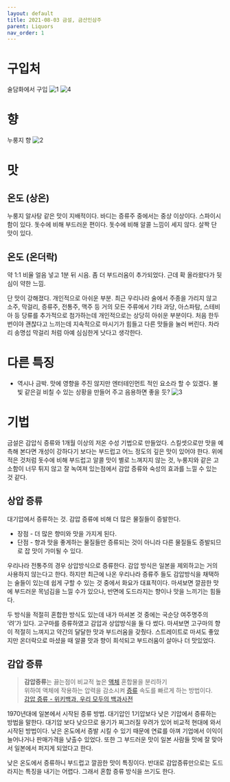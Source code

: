 ```yaml
---
layout: default
title: 2021-08-03 금설, 금산인삼주
parent: Liquors 
nav_order: 1
---
```


# 구입처
술담화에서 구입
![1](1.png)
![4](4.png)

# 향
누룽지 향
![2](2.png)

# 맛
## 온도 (상온)
누룽지 알사탕 같은 맛이 지배적이다.
바디는 증류주 중에서는 중상 이상이다.
스파이시함이 있다.
돗수에 비해 부드러운 편이다.
돗수에 비해 알콜 느낌이 세지 않다.
살짝 단 맛이 있다.

## 온도 (온더락)
약 1:1 비율
얼음 넣고 1분 뒤 시음.
좀 더 부드러움이 추가되었다.
근데 확 올라왔다가 뒷심이 약한 느낌.

단 맛이 강해졌다. 개인적으로 아쉬운 부분. 최근 우리나라 술에서 주종을 가리지 않고 소주, 막걸리, 증류주, 전통주, 맥주 등 거의 모든 주류에서 기타 과당, 아스파탐, 스테비아 등 당류를 추가적으로 첨가하는데 개인적으로는 상당히 아쉬운 부분이다.  처음 한두번이야 괜찮다고 느끼는데 지속적으로 마시기가 힘들고 다른 맛들을 눌러 버린다. 차라리 송명섭 막걸리 처럼 아예 심심한게 낫다고 생각한다.

# 다른 특징
- 역시나 금박. 맛에 영향을 주진 않지만 엔터테인먼트 적인 요소라 할 수 있겠다.
불빛 같은걸 비칠 수 있는 상황을 만들어 주고 음용하면 좋을 듯?
![3](3.png)

# 기법
금설은 감압식 증류와 1개월 이상의 저온 수성 기법으로 만들었다. 스킬셋으로만 맛을 예측해 본다면 개성이 강하다기 보다는 부드럽고 어느 정도의 깊은 맛이 있어야 한다. 위에 적은 것처럼 돗수에 비해 부드럽고 알콜 맛이 별로 느껴지지 않는 것, 누룽지와 같은 고소함이 너무 튀지 않고 잘 녹여져 있는점에서 감압 증류와 숙성의 효과를 느낄 수 있는 것 같다.

## 상압 증류
대기압에서 증류하는 것. 감압 증류에 비해 더 많은 물질들이 증발한다. 
- 장점 - 더 많은 향미와 맛을 가지게 된다.
- 단점 - 향과 맛을 좋게하는 물질들만 증류되는 것이 아니라 다른 물질들도 증발되므로 잡 맛이 가미될 수 있다.

우리나라 전통주의 경우 상압방식으로 증류한다. 감압 방식은 일본을 제외하고는 거의 사용하지 않는다고 한다. 하지만 최근에 나온 우리나라 증류주 들도 감압방식을 채택하는 술들이 있는데 쉽게 구할 수 있는 것 중에서 화요가 대표적이다. 마셔보면 깔끔한 맛에 부드러운 목넘김을 느낄 수가 있으나, 반면에 도드라지는 향이나 맛을 느끼기는 힘들다.

두 방식을 적절히 혼합한 방식도 있는데 내가 마셔본 것 중에는 국순당 여주명주의 ‘려’가 있다. 고구마를 증류하였고 감압과 상압방식을 둘 다 썼다. 마셔보면 고구마의 향이 적절히 느껴지고 약간의 달달한 맛과 부드러움을 갖췄다. 스트레이트로 마셔도 좋았지만 온더락으로 마셨을 때 알콜 맛과 향이 희석되고 부드러움이 살아나 더 맛있었다.

## 감압 증류
> **감압증류**는 끓는점이 비교적 높은  [액체](https://ko.wikipedia.org/wiki/%EC%95%A1%EC%B2%B4)  혼합물을 분리하기  
> 위하여 액체에 작용하는 압력을 감소시켜  [증류](https://ko.wikipedia.org/wiki/%EC%A6%9D%EB%A5%98)  속도를 빠르게 하는 방법이다.  
> [감압 증류 - 위키백과, 우리 모두의 백과사전](https://ko.wikipedia.org/wiki/%EA%B0%90%EC%95%95_%EC%A6%9D%EB%A5%98)  

1970년대에 일본에서 시작된 증류 방법. 대기압인 1기압보다 낮은 기압에서 증류하는 방법을 말한다. 대기압 보다 낮으므로 용기가 찌그러질 우려가 있어 비교적 현대에 와서 시작된 방법이다. 낮은 온도에서 증발 시킬 수 있기 때문에 연료를 아껴 기업에서 이익이 늘어나거나 판매가격을 낮출수  있었다. 또한 그 부드러운 맛이 일본 사람들 맛에 잘 맞아서 일본에서 퍼지게 되었다고 한다.

낮은 온도에서 증류하니 부드럽고 깔끔한 맛이 특징이다. 반대로 감압증류만으로는 도드라지는 특징을 내기는 어렵다. 그래서 혼합 증류 방식을 쓰기도 한다.
